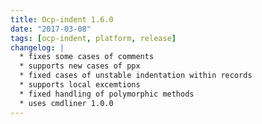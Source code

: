 ```yaml
---
title: Ocp-indent 1.6.0
date: "2017-03-08"
tags: [ocp-indent, platform, release]
changelog: |
  * fixes some cases of comments
  * supports new cases of ppx
  * fixed cases of unstable indentation within records
  * supports local excemtions
  * fixed handling of polymorphic methods
  * uses cmdliner 1.0.0
---
```



